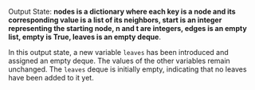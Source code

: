 Output State: **nodes is a dictionary where each key is a node and its corresponding value is a list of its neighbors, start is an integer representing the starting node, n and t are integers, edges is an empty list, empty is True, leaves is an empty deque**.

In this output state, a new variable `leaves` has been introduced and assigned an empty deque. The values of the other variables remain unchanged. The `leaves` deque is initially empty, indicating that no leaves have been added to it yet.